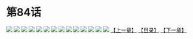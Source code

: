 # 第84话
![](https://s1.baozimh.com/scomic/yuekanshaonuyeqijun-chunquan/0/88-iqut/1.jpg)
![](https://s1.baozimh.com/scomic/yuekanshaonuyeqijun-chunquan/0/88-iqut/2.jpg)
![](https://s1.baozimh.com/scomic/yuekanshaonuyeqijun-chunquan/0/88-iqut/3.jpg)
![](https://s1.baozimh.com/scomic/yuekanshaonuyeqijun-chunquan/0/88-iqut/4.jpg)
![](https://s1.baozimh.com/scomic/yuekanshaonuyeqijun-chunquan/0/88-iqut/5.jpg)
![](https://s1.baozimh.com/scomic/yuekanshaonuyeqijun-chunquan/0/88-iqut/6.jpg)
![](https://s1.baozimh.com/scomic/yuekanshaonuyeqijun-chunquan/0/88-iqut/7.jpg)
![](https://s1.baozimh.com/scomic/yuekanshaonuyeqijun-chunquan/0/88-iqut/8.jpg)
![](https://s1.baozimh.com/scomic/yuekanshaonuyeqijun-chunquan/0/88-iqut/9.jpg)
![](https://s1.baozimh.com/scomic/yuekanshaonuyeqijun-chunquan/0/88-iqut/10.jpg)
![](https://s1.baozimh.com/scomic/yuekanshaonuyeqijun-chunquan/0/88-iqut/11.jpg)
![](https://s1.baozimh.com/scomic/yuekanshaonuyeqijun-chunquan/0/88-iqut/12.jpg)
![](https://s1.baozimh.com/scomic/yuekanshaonuyeqijun-chunquan/0/88-iqut/13.jpg)
![](https://s1.baozimh.com/scomic/yuekanshaonuyeqijun-chunquan/0/88-iqut/14.jpg)
[【上一章】](./88.md)
[【目录】](./README.md)
[【下一章】](./90.md)
